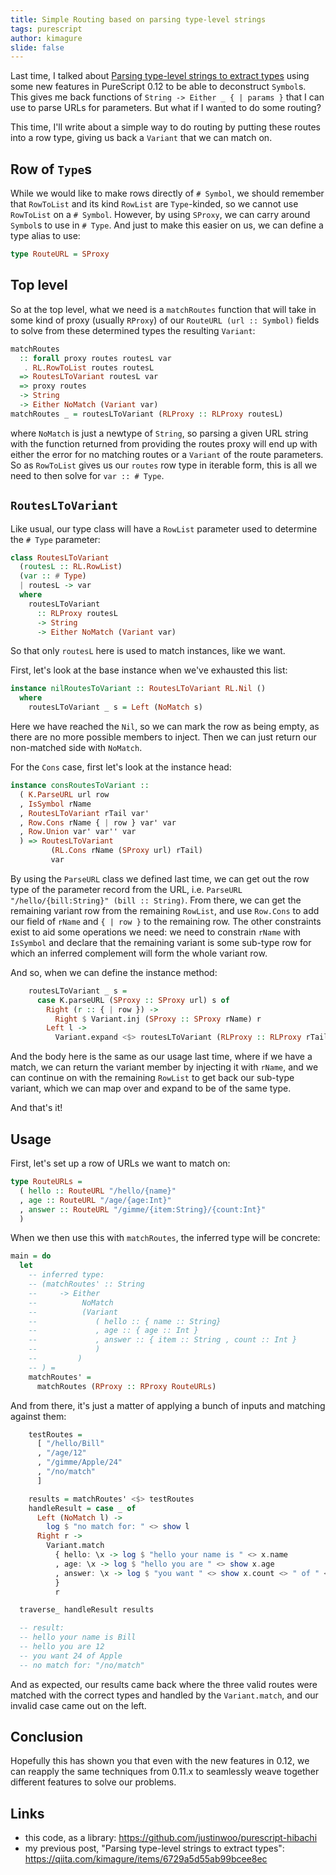 ```yaml
---
title: Simple Routing based on parsing type-level strings
tags: purescript
author: kimagure
slide: false
---
```

Last time, I talked about [Parsing type-level strings to extract types](https://qiita.com/kimagure/items/6729a5d55ab99bcee8ec) using some new features in PureScript 0.12 to be able to deconstruct `Symbol`s. This gives me back functions of `String -> Either _ { | params }` that I can use to parse URLs for parameters. But what if I wanted to do some routing?

This time, I'll write about a simple way to do routing by putting these routes into a row type, giving us back a `Variant` that we can match on.

## Row of `Type`s

While we would like to make rows directly of `# Symbol`, we should remember that `RowToList` and its kind `RowList` are `Type`-kinded, so we cannot use `RowToList` on a `# Symbol`. However, by using `SProxy`, we can carry around `Symbol`s to use in `# Type`. And just to make this easier on us, we can define a type alias to use:

```hs
type RouteURL = SProxy
```

## Top level

So at the top level, what we need is a `matchRoutes` function that will take in some kind of proxy (usually `RProxy`) of our `RouteURL (url :: Symbol)` fields to solve from these determined types the resulting `Variant`:

```hs
matchRoutes
  :: forall proxy routes routesL var
   . RL.RowToList routes routesL
  => RoutesLToVariant routesL var
  => proxy routes
  -> String
  -> Either NoMatch (Variant var)
matchRoutes _ = routesLToVariant (RLProxy :: RLProxy routesL)
```

where `NoMatch` is just a newtype of `String`, so parsing a given URL string with the function returned from providing the routes proxy will end up with either the error for no matching routes or a `Variant` of the route parameters. So as `RowToList` gives us our `routes` row type in iterable form, this is all we need to then solve for `var :: # Type`.

## `RoutesLToVariant`

Like usual, our type class will have a `RowList` parameter used to determine the `# Type` parameter:

```hs
class RoutesLToVariant
  (routesL :: RL.RowList)
  (var :: # Type)
  | routesL -> var
  where
    routesLToVariant
      :: RLProxy routesL
      -> String
      -> Either NoMatch (Variant var)
```

So that only `routesL` here is used to match instances, like we want.

First, let's look at the base instance when we've exhausted this list:

```hs
instance nilRoutesToVariant :: RoutesLToVariant RL.Nil ()
  where
    routesLToVariant _ s = Left (NoMatch s)
```

Here we have reached the `Nil`, so we can mark the row as being empty, as there are no more possible members to inject. Then we can just return our non-matched side with `NoMatch`.


For the `Cons` case, first let's look at the instance head:

```hs
instance consRoutesToVariant ::
  ( K.ParseURL url row
  , IsSymbol rName
  , RoutesLToVariant rTail var'
  , Row.Cons rName { | row } var' var
  , Row.Union var' var'' var
  ) => RoutesLToVariant
         (RL.Cons rName (SProxy url) rTail)
         var
```

By using the `ParseURL` class we defined last time, we can get out the row type of the parameter record from the URL, i.e. `ParseURL "/hello/{bill:String}" (bill :: String)`. From there, we can get the remaining variant row from the remaining `RowList`, and use `Row.Cons` to add our field of `rName` and `{ | row }` to the remaining row. The other constraints exist to aid some operations we need: we need to constrain `rName` with `IsSymbol` and declare that the remaining variant is some sub-type row for which an inferred complement will form the whole variant row.

And so, when we can define the instance method:

```hs
    routesLToVariant _ s =
      case K.parseURL (SProxy :: SProxy url) s of
        Right (r :: { | row }) ->
          Right $ Variant.inj (SProxy :: SProxy rName) r
        Left l ->
          Variant.expand <$> routesLToVariant (RLProxy :: RLProxy rTail) s
```

And the body here is the same as our usage last time, where if we have a match, we can return the variant member by injecting it with `rName`, and we can continue on with the remaining `RowList` to get back our sub-type variant, which we can map over and expand to be of the same type.

And that's it!

## Usage

First, let's set up a row of URLs we want to match on:

```hs
type RouteURLs =
  ( hello :: RouteURL "/hello/{name}"
  , age :: RouteURL "/age/{age:Int}"
  , answer :: RouteURL "/gimme/{item:String}/{count:Int}"
  )
```

When we then use this with `matchRoutes`, the inferred type will be concrete:

```hs
main = do
  let
    -- inferred type:
    -- (matchRoutes' :: String
    --     -> Either
    --          NoMatch
    --          (Variant
    --             ( hello :: { name :: String}
    --             , age :: { age :: Int }
    --             , answer :: { item :: String , count :: Int }
    --             )
    --         )
    -- ) =
    matchRoutes' =
      matchRoutes (RProxy :: RProxy RouteURLs)
```

And from there, it's just a matter of applying a bunch of inputs and matching against them:

```hs
    testRoutes =
      [ "/hello/Bill"
      , "/age/12"
      , "/gimme/Apple/24"
      , "/no/match"
      ]

    results = matchRoutes' <$> testRoutes
    handleResult = case _ of
      Left (NoMatch l) ->
        log $ "no match for: " <> show l
      Right r ->
        Variant.match
          { hello: \x -> log $ "hello your name is " <> x.name
          , age: \x -> log $ "hello you are " <> show x.age
          , answer: \x -> log $ "you want " <> show x.count <> " of " <> x.item
          }
          r

  traverse_ handleResult results

  -- result:
  -- hello your name is Bill
  -- hello you are 12
  -- you want 24 of Apple
  -- no match for: "/no/match"
```

And as expected, our results came back where the three valid routes were matched with the correct types and handled by the `Variant.match`, and our invalid case came out on the left.

## Conclusion

Hopefully this has shown you that even with the new features in 0.12, we can reapply the same techniques from 0.11.x to seamlessly weave together different features to solve our problems.

## Links

* this code, as a library: <https://github.com/justinwoo/purescript-hibachi>
* my previous post, "Parsing type-level strings to extract types": <https://qiita.com/kimagure/items/6729a5d55ab99bcee8ec>

